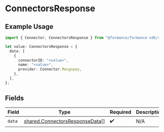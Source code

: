 # ConnectorsResponse

## Example Usage

```typescript
import { Connector, ConnectorsResponse } from "@formance/formance-sdk/sdk/models/shared";

let value: ConnectorsResponse = {
  data: [
    {
      connectorID: "<value>",
      name: "<value>",
      provider: Connector.Mangopay,
    },
  ],
};
```

## Fields

| Field                                                                                   | Type                                                                                    | Required                                                                                | Description                                                                             |
| --------------------------------------------------------------------------------------- | --------------------------------------------------------------------------------------- | --------------------------------------------------------------------------------------- | --------------------------------------------------------------------------------------- |
| `data`                                                                                  | [shared.ConnectorsResponseData](../../../sdk/models/shared/connectorsresponsedata.md)[] | :heavy_check_mark:                                                                      | N/A                                                                                     |